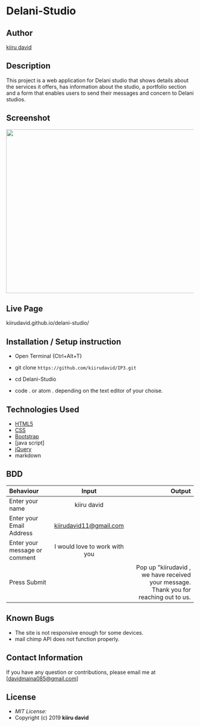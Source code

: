 # Delani-Studio

## Author

[kiiru david](https://github.com/kiirudavid)

## Description

This project is a web application for Delani studio that shows details about the services it offers, has information about the studio, a portfolio section and a form that enables users to send their messages and concern to Delani studios. 

## Screenshot
<img src="https://raw.githubusercontent.com/Owiti-Charles/Delani-Studio/master/images/delanihome.png" width="900px" height="440px">

## Live Page 
kiirudavid.github.io/delani-studio/

## Installation / Setup instruction
* Open Terminal {Ctrl+Alt+T}

* git clone ```https://github.com/kiirudavid/IP3.git```

* cd Delani-Studio

* code . or atom . depending on the text editor of your choise.

## Technologies Used

* [HTML5](https://github.com/topics/html5)
* [CSS](https://github.com/topics/css3)
* [Bootstrap](https://github.com/topics/bootstrap)
* [java script]
* [jQuery](https://github.com/topics/javascript)
* markdown


## BDD
| Behaviour      | Input        | Output       |
| :------------- | :----------: | -----------: |
|  Enter your name  |   kiiru david |     |
| Enter your Email Address  | kiirudavid11@gmail.com |   |
| Enter your message or comment   |  I would love to work with you     |     |
| Press Submit|     |Pop up "kiirudavid , we have received your message. Thank you for reaching out to us.|

## Known Bugs
* The site is not responsive enough for some devices. 
* mail chimp API does not function properly.

## Contact Information 

If you have any question or contributions, please email me at [davidmaina085@gmail.com]

## License
* *MIT License:*
* Copyright (c) 2019 **kiiru david**

